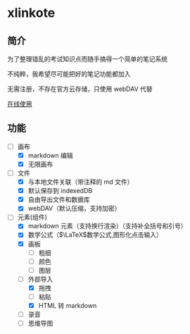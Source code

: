 # xlinkote

## 简介

为了整理错乱的考试知识点而随手搞得一个简单的笔记系统

不纯粹，我希望尽可能把好的笔记功能都加入

无需注册，不存在官方云存储，只使用 webDAV 代替

[在线使用](https://xlinkote.vercel.app/)

## 功能

-   [ ] 画布
    -   [x] markdown 编辑
    -   [x] 无限画布
-   [ ] 文件
    -   [x] 与本地文件关联（带注释的 md 文件）
    -   [x] 默认保存到 indexedDB
    -   [x] 自由导出文件和数据库
    -   [x] webDAV（默认压缩，支持加密）
-   [ ] 元素(组件)
    -   [x] markdown 元素（支持换行渲染）（支持补全括号和引号）
    -   [x] 数学公式（$\LaTeX$数学公式,图形化点击输入）
    -   [x] 画板
        -   [ ] 粗细
        -   [ ] 颜色
        -   [ ] 图层
    -   [ ] 外部导入
        -   [x] 拖拽
        -   [ ] 粘贴
        -   [x] HTML 转 markdown
    -   [ ] 录音
    -   [ ] 思维导图
